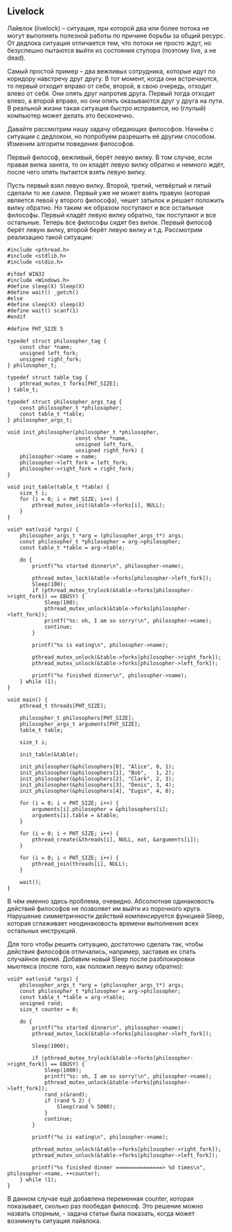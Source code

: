 ## Livelock

Лайвлок (livelock) – ситуация, при которой два или более потока не могут выполнять полезной работы по 
причине борьбы за общий ресурс. От дедлока 
ситуация отличается тем, что потоки не просто ждут, но безуспешно пытаются выйти из состояния ступора (поэтому live, а не dead).

Самый простой пример – два вежливых сотрудника, которые идут по коридору навстречу друг другу. В тот момент, когда они встречаются, 
то первый отходит вправо от себя, второй, в свою очередь, отходит влево от себя. Они опять друг напротив друга. Первый тогда отходит влево, 
а второй вправо, но они опять оказываются друг у друга на пути. В реальной жизни такая ситуация быстро исправится, но (глупый) компьютер 
может делать это бесконечно.

Давайте рассмотрим нашу задачу обедающих философов. Начнём с ситуации с дедлоком, но попробуем разрешить её другим способом. Изменим 
алгоритм поведения философов.

Первый философ, вежливый, берёт левую вилку. В том случае, если правая вилка занята, то он кладёт левую вилку обратно и немного ждёт, после 
чего опять пытается взять левую вилку.

Пусть первый взял левую вилку. Второй, третий, четвёртый и пятый сделали то же самое. Первый уже не может взять правую (которая является левой у второго философа), чешет затылок  и решает положить вилку обратно. Но таким же образом поступают и все остальные философы. Первый кладёт левую вилку обратно, так поступают и все остальные. Теперь все философы сидят без вилок. Первый философ берёт левую вилку, второй берёт левую вилку и т.д.
Рассмотрим реализацию такой ситуации:

```
#include <pthread.h>
#include <stdlib.h>
#include <stdio.h>

#ifdef WIN32
#include <Windows.h>
#define sleep(X) Sleep(X)
#define wait() _getch()
#else
#define sleep(X) sleep(X)
#define wait() scanf(1)
#endif

#define PHT_SIZE 5

typedef struct philosopher_tag {
	const char *name;
	unsigned left_fork;
	unsigned right_fork;
} philosopher_t;

typedef struct table_tag {
	pthread_mutex_t forks[PHT_SIZE];
} table_t;

typedef struct philosopher_args_tag {
	const philosopher_t *philosopher;
	const table_t *table;
} philosopher_args_t;

void init_philosopher(philosopher_t *philosopher, 
					  const char *name, 
					  unsigned left_fork, 
					  unsigned right_fork) {
	philosopher->name = name;
	philosopher->left_fork = left_fork;
	philosopher->right_fork = right_fork;
}

void init_table(table_t *table) {
	size_t i;
	for (i = 0; i < PHT_SIZE; i++) {
		pthread_mutex_init(&table->forks[i], NULL);
	}
}

void* eat(void *args) {
	philosopher_args_t *arg = (philosopher_args_t*) args;
	const philosopher_t *philosopher = arg->philosopher;
	const table_t *table = arg->table;	

	do {
		printf("%s started dinner\n", philosopher->name);

		pthread_mutex_lock(&table->forks[philosopher->left_fork]);
		Sleep(100);
		if (pthread_mutex_trylock(&table->forks[philosopher->right_fork]) == EBUSY) {
			Sleep(100);
			pthread_mutex_unlock(&table->forks[philosopher->left_fork]);
			printf("%s: oh, I am so sorry!\n", philosopher->name);
			continue;
		}

		printf("%s is eating\n", philosopher->name);

		pthread_mutex_unlock(&table->forks[philosopher->right_fork]);
		pthread_mutex_unlock(&table->forks[philosopher->left_fork]);

		printf("%s finished dinner\n", philosopher->name);
	} while (1);
}

void main() {
	pthread_t threads[PHT_SIZE];

	philosopher_t philosophers[PHT_SIZE];
	philosopher_args_t arguments[PHT_SIZE];
	table_t table;

	size_t i;

	init_table(&table);

	init_philosopher(&philosophers[0], "Alice", 0, 1);
	init_philosopher(&philosophers[1], "Bob",   1, 2);
	init_philosopher(&philosophers[2], "Clark", 2, 3);
	init_philosopher(&philosophers[3], "Denis", 3, 4);
	init_philosopher(&philosophers[4], "Eugin", 4, 0);

	for (i = 0; i < PHT_SIZE; i++) {
		arguments[i].philosopher = &philosophers[i];
		arguments[i].table = &table;
	}

	for (i = 0; i < PHT_SIZE; i++) {
		pthread_create(&threads[i], NULL, eat, &arguments[i]);
	}

	for (i = 0; i < PHT_SIZE; i++) {
		pthread_join(threads[i], NULL);
	}

	wait();
}
```

В чём именно здесь проблема, очевидно. Абсолютная одинаковость действий философов не позволяет им выйти из порочного круга. 
Нарушение симметричности действий компенсируется функцией Sleep, которая сглаживает неодинаковость времени выполнения всех 
остальных инструкций.

Для того чтобы решить ситуацию, достаточно сделать так, чтобы действия философов отличались, например, заставив их спать случайное 
время. Добавим новый Sleep после разблокировки мьютекса (после того, как положил левую вилку обратно):

```
void* eat(void *args) {
	philosopher_args_t *arg = (philosopher_args_t*) args;
	const philosopher_t *philosopher = arg->philosopher;
	const table_t *table = arg->table;
	unsigned rand;
	size_t counter = 0;

	do {
		printf("%s started dinner\n", philosopher->name);
		pthread_mutex_lock(&table->forks[philosopher->left_fork]);

		Sleep(1000);

		if (pthread_mutex_trylock(&table->forks[philosopher->right_fork]) == EBUSY) {						
			Sleep(1000);
			printf("%s: oh, I am so sorry!\n", philosopher->name);
			pthread_mutex_unlock(&table->forks[philosopher->left_fork]);
			rand_s(&rand);
			if (rand % 2) {
				Sleep(rand % 5000);
			}					
			continue;
		}

		printf("%s is eating\n", philosopher->name);

		pthread_mutex_unlock(&table->forks[philosopher->right_fork]);
		pthread_mutex_unlock(&table->forks[philosopher->left_fork]);

		printf("%s finished dinner ===============> %d times\n", philosopher->name, ++counter);
	} while (1);
}
```

В данном случае ещё добавлена переменная counter, которая показывает, сколько раз пообедал философ.
Это решение можно назвать спорным, - задача статьи была показать, когда может возникнуть ситуация лайвлока.

